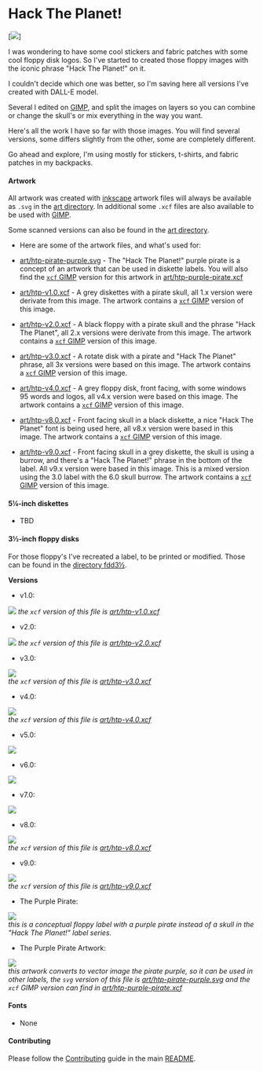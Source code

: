 # Hack The Planet!

[<img src="https://media.tenor.com/K8R7LThju04AAAAC/hack-the-planet.gif">]

I was wondering to have some cool stickers and fabric patches with some cool
floppy disk logos. So I've started to created those floppy images with the
iconic phrase "Hack The Planet!" on it.

I couldn't decide which one was better, so I'm saving here all versions I've
created with DALL-E model.

Several I edited on [GIMP](https://gimp.org), and split the images on layers so
you can combine or change the skull's or mix everything in the way you want.

Here's all the work I have so far with those images. You will find several
versions, some differs slightly from the other, some are completely different.

Go ahead and explore, I'm using mostly for stickers, t-shirts, and fabric
patches in my backpacks.

#### Artwork

All artwork was created with [inkscape](https://inkscape.org/) artwork files
will always be available as `.svg` in the [art directory](art). In additional
some `.xcf` files are also available to be used with [GIMP](https://gimp.org).

Some scanned versions can also be found in the [art directory](art).

- Here are some of the artwork files, and what's used for:

- [art/htp-pirate-purple.svg](art/htp-pirate-purple.svg) - The "Hack The
  Planet!" purple pirate is a concept of an artwork that can be used in
  diskette labels.
  You will also find the [`xcf` GIMP](https://gimp.org) version for this artwork in
  [art/htp-purple-pirate.xcf](art/htp-purple-pirate.xcf)

- [art/htp-v1.0.xcf](art/htp-v1.0.xcf) - A grey diskettes with a pirate
  skull, all 1.x version were derivate from this image.
  The artwork contains a [`xcf` GIMP](https://gimp.org) version of this image.

- [art/htp-v2.0.xcf](art/htp-v2.0.xcf) - A black floppy with a pirate
  skull and the phrase "Hack The Planet", all 2.x versions were derivate from
  this image.
  The artwork contains a [`xcf` GIMP](https://gimp.org) version of this image.

- [art/htp-v3.0.xcf](art/htp-v3.0.xcf) - A rotate disk with a pirate and
  "Hack The Planet" phrase, all 3x versions were based on this image.
  The artwork contains a [`xcf` GIMP](https://gimp.org) version of this image.

- [art/htp-v4.0.xcf](art/htp-v4.0.xcf) - A grey floppy disk, front facing,
  with some windows 95 words and logos, all v4.x version were based on this
  image.
  The artwork contains a [`xcf` GIMP](https://gimp.org) version of this image.

- [art/htp-v8.0.xcf](art/htp-v8.0.xcf) - Front facing skull in a black
  diskette, a nice "Hack The Planet" font is being used here, all v8.x version
  were based in this image.
  The artwork contains a [`xcf` GIMP](https://gimp.org) version of this image.

- [art/htp-v9.0.xcf](art/htp-v9.0.xcf) - Front facing skull in a grey
  diskette, the skull is using a burrow, and there's a "Hack The Planet!" phrase
  in the bottom of the label. All v9.x version were based in this image.
  This is a mixed version using the 3.0 label with the 6.0 skull burrow.
  The artwork contains a [`xcf` GIMP](https://gimp.org) version of this image.

#### 5¼-inch diskettes

- TBD

#### 3½-inch floppy disks

For those floppy's I've recreated a label, to be printed or modified.
Those can be found in the [directory fdd3½](fdd312).

**Versions**

- v1.0:

[<img src="fdd312/htp-v1.0.webp">](fdd312/htp-v1.0.webp)
_the `xcf` version of this file is
[art/htp-v1.0.xcf](art/htp-v1.0.xcf)_

- v2.0:

[<img src="fdd312/htp-v2.0.webp">](fdd312/htp-v2.0.webp)
_the `xcf` version of this file is
[art/htp-v2.0.xcf](art/htp-v2.0.xcf)_

- v3.0:

[<img src="fdd312/htp-v3.0.webp">](fdd312/htp-v3.0.webp)  
_the `xcf` version of this file is
[art/htp-v3.0.xcf](art/htp-v3.0.xcf)_

- v4.0:

[<img src="fdd312/htp-v4.0.webp">](fdd312/htp-v4.0.webp)  
_the `xcf` version of this file is
[art/htp-v4.0.xcf](art/htp-v4.0.xcf)_

- v5.0:

[<img src="fdd312/htp-v5.0.webp">](fdd312/htp-v5.0.webp)

- v6.0:

[<img src="fdd312/htp-v6.0.webp">](fdd312/htp-v6.0.webp)

- v7.0:

[<img src="fdd312/htp-v7.0.webp">](fdd312/htp-v7.0.webp)

- v8.0:

[<img src="fdd312/htp-v8.0.webp">](fdd312/htp-v8.0.webp)  
_the `xcf` version of this file is
[art/htp-v8.0.xcf](art/htp-v8.0.xcf)_

- v9.0:

[<img src="fdd312/htp-v9.0.webp">](fdd312/htp-v9.0.webp)  
_the `xcf` version of this file is
[art/htp-v9.0.xcf](art/htp-v9.0.xcf)_

- The Purple Pirate:

[<img src="fdd312/htp-purple-pirate.webp">](fdd312/htp-purple-pirate.webp)  
_this is a conceptual floppy label with a purple pirate instead of a skull in
the "Hack The Planet!" label series._

- The Purple Pirate Artwork:

[<img src="art/htp-pirate-purple.svg">](art/htp-pirate-purple.svg)  
_this artwork converts to vector image the pirate purple, so it can be used in
other labels, the `svg` version of this file is
[art/htp-pirate-purple.svg](art/htp-pirate-purple.svg) and the `xcf` GIMP
version can find in [art/htp-purple-pirate.xcf](art/htp-purple-pirate.xcf)_

#### Fonts

- None

#### Contributing

Please follow the [Contributing](../../README.md#Contributing) guide in the main
[README](../../README.md).
